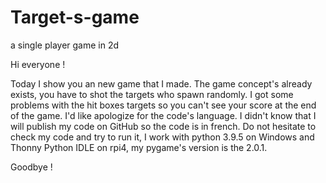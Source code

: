 # Target-s-game
a single player game in 2d

Hi everyone !

Today I show you an new game that I made. The game concept's already exists, you have to shot the targets who spawn randomly. I got some problems with the hit boxes targets so you can't see your score at the end of the game. I'd like apologize for the code's language. I didn't know that I will publish my code on GitHub so the code is in french.
Do not hesitate to check my code and try to run it, I work with python 3.9.5 on Windows and Thonny Python IDLE on rpi4, my pygame's version is the 2.0.1.

Goodbye !
